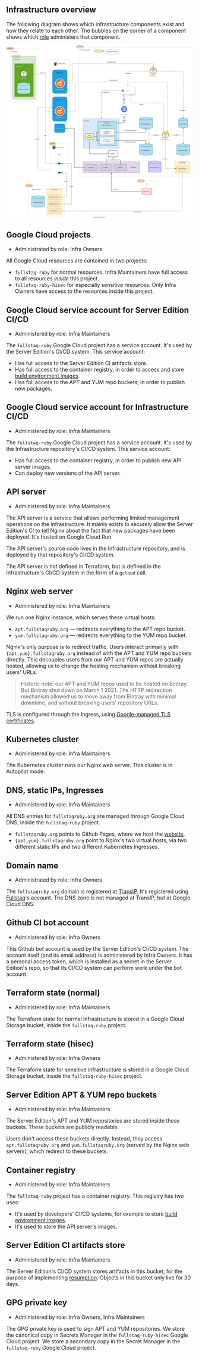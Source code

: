## Infrastructure overview

The following diagram shows which infrastructure components exist and how they relate to each other. The bubbles on the corner of a component shows which [role](roles.md) administers that component.

![Infrastructure overview diagram](infrastructure-overview.drawio.svg)

## Google Cloud projects

 * Administrated by role: Infra Owners

All Google Cloud resources are contained in two projects:

 - `fullstaq-ruby` for normal resources. Infra Maintainers have full access to all resources _inside_ this project.
 - `fullstaq-ruby-hisec` for especially sensitive resources. Only Infra Owners have access to the resources inside this project.

## Google Cloud service account for Server Edition CI/CD

 * Administered by role: Infra Maintainers

The `fullstaq-ruby` Google Cloud project has a service account. It's used by the Server Edition's CI/CD system. This service account:

 - Has full access to the Server Edition CI artifacts store.
 - Has full access to the container registry, in order to access and store [build environment images](https://github.com/fullstaq-labs/fullstaq-ruby-server-edition/blob/main/dev-handbook/build-environments.md).
 - Has full access to the APT and YUM repo buckets, in order to publish new packages.

## Google Cloud service account for Infrastructure CI/CD

 * Administered by role: Infra Maintainers

The `fullstaq-ruby` Google Cloud project has a service account. It's used by the Infrastructure repository's CI/CD system. This service account:

 - Has full access to the container registry, in order to publish new API server images.
 - Can deploy new versions of the API server.

## API server

 * Administered by role: Infra Maintainers

The API server is a service that allows performing limited management operations on the infrastructure. It mainly exists to securely allow the Server Edition's CI to tell Nginx about the fact that new packages have been deployed. It's hosted on Google Cloud Run.

The API server's source code lives in the Infrastructure repository, and is deployed by that repository's CI/CD system.

The API server is not defined in Terraform, but is defined in the Infrastructure's CI/CD system in the form of a `gcloud` call.

## Nginx web server

 * Administered by role: Infra Maintainers

We run one Nginx instance, which serves these virtual hosts:

 - `apt.fullstaqruby.org` — redirects everything to the APT repo bucket.
 - `yum.fullstaqruby.org` — redirects everything to the YUM repo bucket.

Nginx's only purpose is to redirect traffic. Users interact primarily with `{apt,yum}.fullstaqruby.org` instead of with the APT and YUM repo buckets directly. This decouples users from our APT and YUM repos are actually hosted, allowing us to change the hosting mechanism without breaking users' URLs.

> Historic note: our APT and YUM repos used to be hosted on Bintray. But Bintray shut down on March 1 2021. The HTTP redirection mechanism allowed us to move away from Bintray with minimal downtime, and without breaking users' repository URLs.

TLS is configured through the Ingress, using [Google-managed TLS certificates](https://cloud.google.com/kubernetes-engine/docs/how-to/managed-certs).

## Kubernetes cluster

 * Administered by role: Infra Maintainers

The Kubernetes cluster runs our Nginx web server. This cluster is in Autopilot mode.

## DNS, static IPs, Ingresses

 * Administered by role: Infra Maintainers

All DNS entries for `fullstaqruby.org` are managed through Google Cloud DNS, inside the `fullstaq-ruby` project.

 * `fullstaqruby.org` points to Github Pages, where we host the [website](https://github.com/fullstaq-labs/fullstaq-ruby-website).
 * `{apt,yum}.fullstaqruby.org` point to Nginx's two virtual hosts, via two different static IPs and two different Kubernetes Ingresses.

## Domain name

 * Administrated by role: Infra Owners

The `fullstaqruby.org` domain is registered at [TransIP](https://www.transip.nl/). It's registered using [Fullstaq](https://www.fullstaq.com)'s account. The DNS zone is not managed at TransIP, but at Google Cloud DNS.

## Github CI bot account

 * Administered by role: Infra Owners

This Github bot account is used by the Server Edition's CI/CD system. The account itself (and its email address) is administered by Infra Owners. It has a personal access token, which is installed as a secret in the Server Edition's repo, so that its CI/CD system can perform work under the bot account.

## Terraform state (normal)

 * Administered by role: Infra Maintainers

The Terraform state for normal infrastructure is stored in a Google Cloud Storage bucket, inside the `fullstaq-ruby` project.

## Terraform state (hisec)

 * Administered by role: Infra Owners

The Terraform state for sensitive infrastructure is stored in a Google Cloud Storage bucket, inside the `fullstaq-ruby-hisec` project.

## Server Edition APT & YUM repo buckets

 * Administered by role: Infra Maintainers

The Server Edition's APT and YUM repositories are stored inside these buckets. These buckets are publicly readable.

Users don't access these buckets directly. Instead, they access `apt.fullstaqruby.org` and `yum.fullstaqruby.org` (served by the Nginx web servers), which redirect to these buckets.

## Container registry

 * Administered by role: Infra Maintainers

The `fullstaq-ruby` project has a container registry. This registry has two uses:

 - It's used by developers' CI/CD systems, for example to store [build environment images](https://github.com/fullstaq-labs/fullstaq-ruby-server-edition/blob/main/dev-handbook/build-environments.md).
 - It's used to store the API server's images.

## Server Edition CI artifacts store

 * Administered by role: Infra Maintainers

The Server Edition's CI/CD system stores artifacts in this bucket, for the purpose of implementing [resumption](https://github.com/fullstaq-labs/fullstaq-ruby-server-edition/blob/main/dev-handbook/ci-cd-resumption.md). Objects in this bucket only live for 30 days.

## GPG private key

 * Administered by role: Infra Owners, Infra Maintainers

The GPG private key is used to sign APT and YUM repositories. We store the canonical copy in Secrets Manager in the `fullstaq-ruby-hisec` Google Cloud project. We store a secondary copy in the Secret Manager in the `fullstaq-ruby` Google Cloud project.
